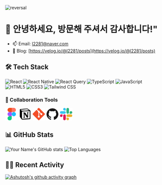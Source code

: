 ![reversal](https://capsule-render.vercel.app/api?type=rect&text=Front-Developer&fontAlign=30&fontSize=40&desc=Jaeho%20Lee&descAlign=60&descAlignY=50&descSize=30&theme=radical)

# 👋 안녕하세요, 방문해 주셔서 감사합니다!"
- 📫 Email: [l2281@naver.com](mailto:l2281@naver.com)
- 📝 Blog: [https://velog.io/@l2281/posts](https://velog.io/@l2281/posts)

## 🛠 Tech Stack
![React](https://img.shields.io/badge/-React-61DAFB?style=flat-square&logo=React&logoColor=white)
![React Native](https://img.shields.io/badge/-React%20Native-35495E?style=flat-square&logo=React&logoColor=white) 
![React Query](https://img.shields.io/badge/-React%20Query-FF4154?style=flat-square&logo=ReactQuery&logoColor=white)
![TypeScript](https://img.shields.io/badge/-TypeScript-007ACC?style=flat-square&logo=TypeScript&logoColor=white)
![JavaScript](https://img.shields.io/badge/-JavaScript-F7DF1E?style=flat-square&logo=JavaScript&logoColor=black)
![HTML5](https://img.shields.io/badge/-HTML5-E34F26?style=flat-square&logo=HTML5&logoColor=white)
![CSS3](https://img.shields.io/badge/-CSS3-1572B6?style=flat-square&logo=CSS3&logoColor=white)
![Tailwind CSS](https://img.shields.io/badge/-Tailwind%20CSS-38B2AC?style=flat-square&logo=TailwindCSS&logoColor=white)

### 🤝 Collaboration Tools
<p align="left">
  <img src="https://raw.githubusercontent.com/devicons/devicon/master/icons/figma/figma-original.svg" alt="Figma" width="40" height="40"/>
  <img src="https://raw.githubusercontent.com/devicons/devicon/master/icons/notion/notion-original.svg" alt="Notion" width="40" height="40"/>
  <img src="https://raw.githubusercontent.com/devicons/devicon/master/icons/git/git-original.svg" alt="Git" width="40" height="40"/>
  <img src="https://raw.githubusercontent.com/devicons/devicon/master/icons/github/github-original.svg" alt="Github" width="40" height="40"/>
  <img src="https://raw.githubusercontent.com/devicons/devicon/master/icons/slack/slack-original.svg" alt="Slack" width="40" height="40"/>
  
</p>

## 📊 GitHub Stats
![Your Name's GitHub stats](https://github-readme-stats.vercel.app/api?username=jaeho9&show_icons=true&theme=radical)
![Top Languages](https://github-readme-stats.vercel.app/api/top-langs/?username=jaeho9&layout=compact&theme=radical)

## 🏃‍♂️ Recent Activity
[![Ashutosh's github activity graph](https://github-readme-activity-graph.vercel.app/graph?username=jaeho9&theme=dracula)](https://github.com/ashutosh00710/github-readme-activity-graph)
